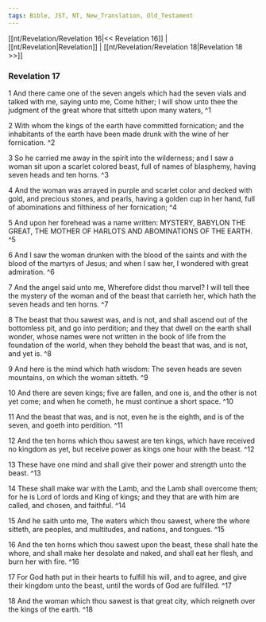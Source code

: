 ```yaml
---
tags: Bible, JST, NT, New_Translation, Old_Testament
---
```


[[nt/Revelation/Revelation 16|<< Revelation 16]] | [[nt/Revelation|Revelation]] | [[nt/Revelation/Revelation 18|Revelation 18 >>]]

### Revelation 17

1 And there came one of the seven angels which had the seven vials and talked with me, saying unto me, Come hither; I will show unto thee the judgment of the great whore that sitteth upon many waters,  ^1

2 With whom the kings of the earth have committed fornication; and the inhabitants of the earth have been made drunk with the wine of her fornication.  ^2

3 So he carried me away in the spirit into the wilderness; and I saw a woman sit upon a scarlet colored beast, full of names of blasphemy, having seven heads and ten horns.  ^3

4 And the woman was arrayed in purple and scarlet color and decked with gold, and precious stones, and pearls, having a golden cup in her hand, full of abominations and filthiness of her fornication;  ^4

5 And upon her forehead was a name written: MYSTERY, BABYLON THE GREAT, THE MOTHER OF HARLOTS AND ABOMINATIONS OF THE EARTH.  ^5

6 And I saw the woman drunken with the blood of the saints and with the blood of the martyrs of Jesus; and when I saw her, I wondered with great admiration.  ^6

7 And the angel said unto me, Wherefore didst thou marvel? I will tell thee the mystery of the woman and of the beast that carrieth her, which hath the seven heads and ten horns.  ^7

8 The beast that thou sawest was, and is not, and shall ascend out of the bottomless pit, and go into perdition; and they that dwell on the earth shall wonder, whose names were not written in the book of life from the foundation of the world, when they behold the beast that was, and is not, and yet is.  ^8

9 And here is the mind which hath wisdom: The seven heads are seven mountains, on which the woman sitteth.  ^9

10 And there are seven kings; five are fallen, and one is, and the other is not yet come; and when he cometh, he must continue a short space.  ^10

11 And the beast that was, and is not, even he is the eighth, and is of the seven, and goeth into perdition.  ^11

12 And the ten horns which thou sawest are ten kings, which have received no kingdom as yet, but receive power as kings one hour with the beast.  ^12

13 These have one mind and shall give their power and strength unto the beast.  ^13

14 These shall make war with the Lamb, and the Lamb shall overcome them; for he is Lord of lords and King of kings; and they that are with him are called, and chosen, and faithful.  ^14

15 And he saith unto me, The waters which thou sawest, where the whore sitteth, are peoples, and multitudes, and nations, and tongues.  ^15

16 And the ten horns which thou sawest upon the beast, these shall hate the whore, and shall make her desolate and naked, and shall eat her flesh, and burn her with fire.  ^16

17 For God hath put in their hearts to fulfill his will, and to agree, and give their kingdom unto the beast, until the words of God are fulfilled.  ^17

18 And the woman which thou sawest is that great city, which reigneth over the kings of the earth.  ^18

 
